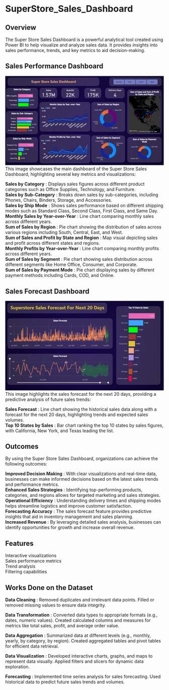 # SuperStore_Sales_Dashboard

## Overview
The Super Store Sales Dashboard is a powerful analytical tool created using Power BI to help visualize and analyze sales data. It provides insights into sales performance, trends, and key metrics to aid decision-making.

## Sales Performance Dashboard
![Super Sale Dashboard](Dashboard.png)
This image showcases the main dashboard of the Super Store Sales Dashboard, highlighting several key metrics and visualizations:

**Sales by Category** : Displays sales figures across different product categories such as Office Supplies, Technology, and Furniture.  
**Sales by Sub-Category** : Breaks down sales by sub-categories, including Phones, Chairs, Binders, Storage, and Accessories.  
**Sales by Ship Mode** : Shows sales performance based on different shipping modes such as Standard Class, Second Class, First Class, and Same Day.  
**Monthly Sales by Year-over-Year** : Line chart comparing monthly sales across different years.  
**Sum of Sales by Region** : Pie chart showing the distribution of sales across various regions including South, Central, East, and West.  
**Sum of Sales and Profit by State and Region** : Map visual depicting sales and profit across different states and regions.  
**Monthly Profits by Year-over-Year** : Line chart comparing monthly profits across different years.  
**Sum of Sales by Segment** : Pie chart showing sales distribution across different segments like Home Office, Consumer, and Corporate.  
**Sum of Sales by Payment Mode** : Pie chart displaying sales by different payment methods including Cards, COD, and Online.  

## Sales Forecast Dashboard
![Super Sale Dashboard](sales_forecast.png)
This image highlights the sales forecast for the next 20 days, providing a predictive analysis of future sales trends:

**Sales Forecast** : Line chart showing the historical sales data along with a forecast for the next 20 days, highlighting trends and expected sales volumes.  
**Top 10 States by Sales** : Bar chart ranking the top 10 states by sales figures, with California, New York, and Texas leading the list.  

## Outcomes
By using the Super Store Sales Dashboard, organizations can achieve the following outcomes:

**Improved Decision Making** : With clear visualizations and real-time data, businesses can make informed decisions based on the latest sales trends and performance metrics.  
**Enhanced Sales Strategies** : Identifying top-performing products, categories, and regions allows for targeted marketing and sales strategies.  
**Operational Efficiency** : Understanding delivery times and shipping modes helps streamline logistics and improve customer satisfaction.  
**Forecasting Accuracy** : The sales forecast feature provides predictive insights that aid in inventory management and sales planning.  
**Increased Revenue** : By leveraging detailed sales analysis, businesses can identify opportunities for growth and increase overall revenue.  

## Features
Interactive visualizations  
Sales performance metrics  
Trend analysis  
Filtering capabilities  

## Works Done on the Dataset
**Data Cleaning** :
    Removed duplicates and irrelevant data points.
    Filled or removed missing values to ensure data integrity.
    
**Data Transformation** :
    Converted data types to appropriate formats (e.g., dates, numeric values).
    Created calculated columns and measures for metrics like total sales, profit, and average order value.
    
**Data Aggregation** :
    Summarized data at different levels (e.g., monthly, yearly, by category, by region).
    Created aggregated tables and pivot tables for efficient data retrieval.
    
**Data Visualization** :
    Developed interactive charts, graphs, and maps to represent data visually.
    Applied filters and slicers for dynamic data exploration.

**Forecasting** :
    Implemented time series analysis for sales forecasting.
    Used historical data to predict future sales trends and volumes.
